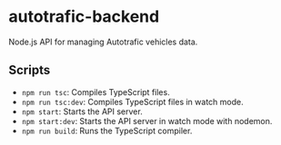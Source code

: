 # autotrafic-backend

Node.js API for managing Autotrafic vehicles data.

## Scripts

-   `npm run tsc`: Compiles TypeScript files.
-   `npm run tsc:dev`: Compiles TypeScript files in watch mode.
-   `npm start`: Starts the API server.
-   `npm start:dev`: Starts the API server in watch mode with nodemon.
-   `npm run build`: Runs the TypeScript compiler.
